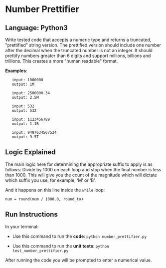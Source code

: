 # Number Prettifier

## Language: Python3

Write tested code that accepts a numeric type and returns a truncated, "prettified" string version.
The prettified version should include one number after the decimal when the truncated number is not an integer.
It should prettify numbers greater than 6 digits and support millions, billions and trillions. This creates a more "human readable" format.

**Examples**:
```
   input: 1000000
   output: 1M

   input: 2500000.34
   output: 2.5M

   input: 532
   output: 532

   input: 1123456789
   output: 1.1B

   input: 9487634567534
   output: 9.5T
```

## Logic Explained

The main logic here for determining the appropriate suffix to apply is as follows: 
Divide by 1000 on each loop and stop when the final number is less than 1000. This will give you the count of the magnitude which will dictate which suffix you use, for example, ‘M’ or ‘B’.

And it happens on this line inside the `while` loop:

```
num = round(num / 1000.0, round_to)
```

## Run Instructions

In your terminal:

* Use this command to run the **code**:
`python number_prettifier.py`

* Use this command to run the **unit tests**:
`python test_number_prettifier.py`

After running the code you will be prompted to enter a numerical value.